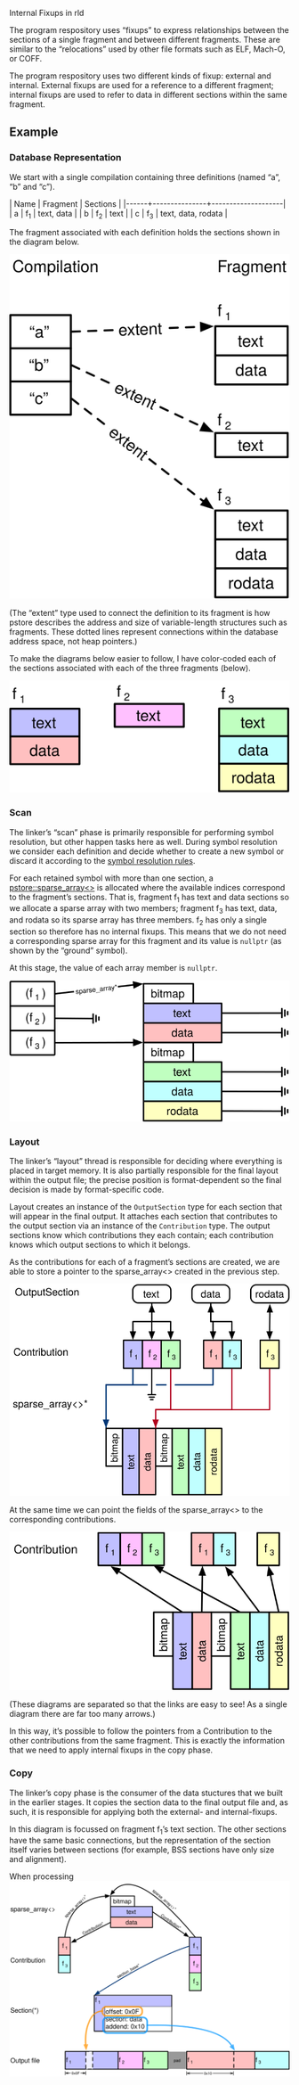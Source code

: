 Internal Fixups in rld

The program respository uses “fixups” to express relationships between the sections of a single fragment and between different fragments. These are similar to the “relocations” used by other file formats such as ELF, Mach-O, or COFF.

The program respository uses two different kinds of fixup: external and internal. External fixups are used for a reference to a different fragment; internal fixups are used to refer to data in different sections within the same fragment.

## Example

### Database Representation

We start with a single compilation containing three definitions (named “a”, “b” and “c”). 

| Name | Fragment      | Sections           |
|------+---------------+--------------------|
| a    | f<sub>1</sub> | text, data         |
| b    | f<sub>2</sub> | text               |
| c    | f<sub>3</sub> | text, data, rodata |

The fragment associated with each definition holds the sections shown in the diagram below. 

![Database Representation](images/db.svg)

(The “extent” type used to connect the definition to its fragment is how pstore describes the address and size of variable-length structures such as fragments. These dotted lines represent connections within the database address space, not heap pointers.)

To make the diagrams below easier to follow, I have color-coded each of the sections associated with each of the three fragments (below).

![Color Coded Sections](images/colors.svg)

### Scan

The linker’s “scan” phase is primarily responsible for performing symbol resolution, but other happen tasks here as well. During symbol resolution we consider each definition and decide whether to create a new symbol or discard it according to the [symbol resolution rules](https://github.com/SNSystems/llvm-project-prepo/wiki/%5Brld%5D-Symbol-resolution-rules). 

For each retained symbol with more than one section, a [pstore::sparse\_array<>](https://codedocs.xyz/paulhuggett/pstore2/classpstore_1_1repo_1_1sparse__array.html) is allocated where the available indices correspond to the fragment’s sections. That is, fragment f<sub>1</sub> has text and data sections so we allocate a sparse array with two members; fragment f<sub>3</sub> has text, data, and rodata so its sparse array has three members. f<sub>2</sub> has only a single section so therefore has no internal fixups. This means that we do not need a corresponding sparse array for this fragment and its value is `nullptr` (as shown by the “ground” symbol).

At this stage, the value of each array member is `nullptr`.

![Scan Phase Output](images/scan.svg)

### Layout

The linker’s “layout” thread is responsible for deciding where everything is placed in target memory. It is also partially responsible for the final layout within the output file; the precise position is format-dependent so the final decision is made by format-specific code.

Layout creates an instance of the `OutputSection` type for each section that will appear in the final output. It attaches each section that contributes to the output section via an instance of the `Contribution` type. The output sections know which contributions they each contain; each contribution knows which output sections to which it belongs.

As the contributions for each of a fragment’s sections are created, we are able to store a pointer to the sparse_array<> created in the previous step.

![hello](images/layout1.svg)

At the same time we can point the fields of the sparse_array<> to the corresponding contributions.

![hello](images/layout2.svg)

(These diagrams are separated so that the links are easy to see! As a single diagram there are far too many arrows.)

In this way, it’s possible to follow the pointers from a Contribution to the other contributions from the same fragment. This is exactly the information that we need to apply internal fixups in the copy phase.

### Copy

The linker’s copy phase is the consumer of the data stuctures that we built in the earlier stages. It copies the section data to the final output file and, as such, it is responsible for applying both the external- and internal-fixups.

In this diagram is focussed on fragment f<sub>1</sub>’s text section. The other sections have the same basic connections, but the representation of the section itself varies between sections (for example, BSS sections have only size and alignment).

When processing 
![hello](images/copy.svg)